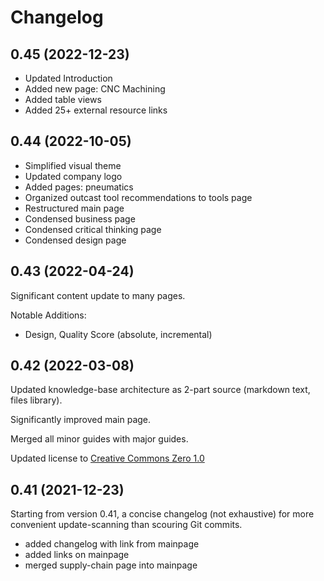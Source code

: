 # Changelog

## 0.45 (2022-12-23)

* Updated Introduction
* Added new page: CNC Machining
* Added table views
* Added 25+ external resource links

## 0.44 (2022-10-05)

* Simplified visual theme
* Updated company logo
* Added pages: pneumatics
* Organized outcast tool recommendations to tools page
* Restructured main page
* Condensed business page
* Condensed critical thinking page
* Condensed design page

## 0.43 (2022-04-24)

Significant content update to many pages.

Notable Additions:

* Design, Quality Score (absolute, incremental)

## 0.42 (2022-03-08)

Updated knowledge-base architecture as 2-part source (markdown text, files library).

Significantly improved main page.

Merged all minor guides with major guides.

Updated license to [Creative Commons Zero 1.0](http://creativecommons.org/publicdomain/zero/1.0/)

## 0.41 (2021-12-23)

Starting from version 0.41, a concise changelog (not exhaustive) for more convenient update-scanning than scouring Git commits.

* added changelog with link from mainpage
* added links on mainpage
* merged supply-chain page into mainpage
